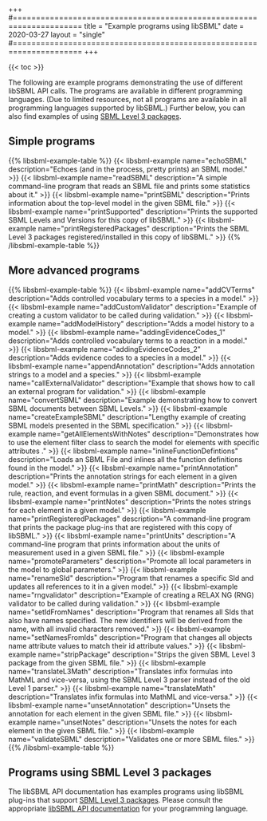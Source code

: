 +++
#=====================================================================
title  = "Example programs using libSBML"
date   = 2020-03-27
layout = "single"
#=====================================================================
+++

{{< toc >}}

The following are example programs demonstrating the use of different libSBML API calls.  The programs are available in different programming languages.  (Due to limited resources, not all programs are available in all programming languages supported by libSBML.)  Further below, you can also find examples of using [SBML Level 3 packages](/documents/specifications#sbml-level-3-packages).


## Simple programs

{{% libsbml-example-table %}}
  {{< libsbml-example name="echoSBML" description="Echoes (and in the process, pretty prints) an SBML model." >}}
  {{< libsbml-example name="readSBML" description="A simple command-line program that reads an SBML file and prints some statistics about it." >}}
  {{< libsbml-example name="printSBML" description="Prints information about the top-level model in the given SBML file." >}}
  {{< libsbml-example name="printSupported" description="Prints the supported SBML Levels and Versions for this copy of libSBML." >}}
  {{< libsbml-example name="printRegisteredPackages" description="Prints the SBML Level 3 packages registered/installed in this copy of libSBML." >}}
{{% /libsbml-example-table %}}


## More advanced programs

{{% libsbml-example-table %}}
  {{< libsbml-example name="addCVTerms" description="Adds controlled vocabulary terms to a species in a model." >}}
  {{< libsbml-example name="addCustomValidator" description="Example of creating a custom validator to be called during validation." >}}
  {{< libsbml-example name="addModelHistory" description="Adds a model history to a model." >}}
  {{< libsbml-example name="addingEvidenceCodes_1" description="Adds controlled vocabulary terms to a reaction in a model." >}}
  {{< libsbml-example name="addingEvidenceCodes_2" description="Adds evidence codes to a species in a model." >}}
  {{< libsbml-example name="appendAnnotation" description="Adds annotation strings to a model and a species." >}}
  {{< libsbml-example name="callExternalValidator" description="Example that shows how to call an external program for validation." >}}
  {{< libsbml-example name="convertSBML" description="Example demonstrating how to convert SBML documents between SBML Levels." >}}
  {{< libsbml-example name="createExampleSBML" description="Lengthy example of creating SBML models presented in the SBML specification." >}}
  {{< libsbml-example name="getAllElementsWithNotes" description="Demonstrates how to use the element filter class to search the model for elements with specific attributes ." >}}
  {{< libsbml-example name="inlineFunctionDefintions" description="Loads an SBML File and inlines all the function definitions found in the model." >}}
  {{< libsbml-example name="printAnnotation" description="Prints the annotation strings for each element in a given model." >}}
  {{< libsbml-example name="printMath" description="Prints the rule, reaction, and event formulas in a given SBML document." >}}
  {{< libsbml-example name="printNotes" description="Prints the notes strings for each element in a given model." >}}
  {{< libsbml-example name="printRegisteredPackages" description="A command-line program that prints the package plug-ins that are registered with this copy of libSBML." >}}
  {{< libsbml-example name="printUnits" description="A command-line program that prints information about the units of measurement used in a given SBML file." >}}
  {{< libsbml-example name="promoteParameters" description="Promote all local parameters in the model to global parameters." >}}
  {{< libsbml-example name="renameSId" description="Program that renames a specific SId and updates all references to it in a given model." >}}
  {{< libsbml-example name="rngvalidator" description="Example of creating a RELAX NG (RNG) validator to be called during validation." >}}
  {{< libsbml-example name="setIdFromNames" description="Program that renames all SIds that also have names specified. The new identifiers will be derived from the name, with all invalid characters removed." >}}
  {{< libsbml-example name="setNamesFromIds" description="Program that changes all objects name attribute values to match their id attribute values." >}}
  {{< libsbml-example name="stripPackage" description="Strips the given SBML Level 3 package from the given SBML file." >}}
  {{< libsbml-example name="translateL3Math" description="Translates infix formulas into MathML and vice-versa, using the SBML Level 3 parser instead of the old Level 1 parser." >}}
  {{< libsbml-example name="translateMath" description="Translates infix formulas into MathML and vice-versa." >}}
  {{< libsbml-example name="unsetAnnotation" description="Unsets the annotation for each element in the given SBML file." >}}
  {{< libsbml-example name="unsetNotes" description="Unsets the notes for each element in the given SBML file." >}}
  {{< libsbml-example name="validateSBML" description="Validates one or more SBML files." >}}
{{% /libsbml-example-table %}}


## Programs using SBML Level 3 packages

The libSBML API documentation has examples programs using libSBML plug-ins that support [SBML Level&nbsp;3 packages](/documents/specifications#sbml-level-3-packages).  Please consult the appropriate [libSBML API documentation](/software/libsbml/libsbml-docs/api/) for your programming language.



<!-- Dummy needed to make TOC show up -->
###
